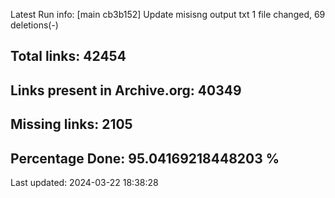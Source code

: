 Latest Run info: 
[main cb3b152] Update misisng output txt
 1 file changed, 69 deletions(-)

## Total links: 42454

## Links present in Archive.org: 40349

## Missing links: 2105

## Percentage Done: 95.04169218448203 %


Last updated: 2024-03-22 18:38:28
